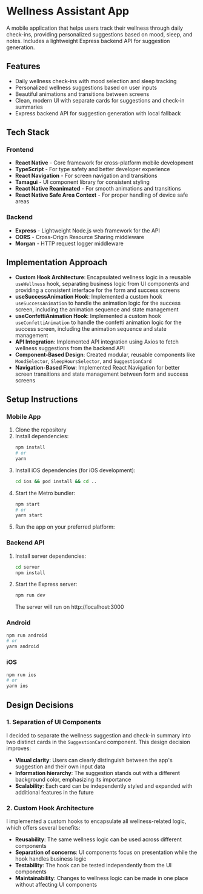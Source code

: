 # Wellness Assistant App

A mobile application that helps users track their wellness through daily check-ins, providing personalized suggestions based on mood, sleep, and notes. Includes a lightweight Express backend API for suggestion generation.

## Features

- Daily wellness check-ins with mood selection and sleep tracking
- Personalized wellness suggestions based on user inputs
- Beautiful animations and transitions between screens
- Clean, modern UI with separate cards for suggestions and check-in summaries
- Express backend API for suggestion generation with local fallback

## Tech Stack

### Frontend
- **React Native** - Core framework for cross-platform mobile development
- **TypeScript** - For type safety and better developer experience
- **React Navigation** - For screen navigation and transitions
- **Tamagui** - UI component library for consistent styling
- **React Native Reanimated** - For smooth animations and transitions
- **React Native Safe Area Context** - For proper handling of device safe areas

### Backend
- **Express** - Lightweight Node.js web framework for the API
- **CORS** - Cross-Origin Resource Sharing middleware
- **Morgan** - HTTP request logger middleware

## Implementation Approach

- **Custom Hook Architecture**: Encapsulated wellness logic in a reusable `useWellness` hook, separating business logic from UI components and providing a consistent interface for the form and success screens
- **useSuccessAnimation Hook**: Implemented a custom hook `useSuccessAnimation` to handle the animation logic for the success screen, including the animation sequence and state management
- **useConfettiAnimation Hook**: Implemented a custom hook `useConfettiAnimation` to handle the confetti animation logic for the success screen, including the animation sequence and state management
- **API Integration**: Implemented API integration using Axios to fetch wellness suggestions from the backend API
- **Component-Based Design**: Created modular, reusable components like `MoodSelector`, `SleepHoursSelector`, and `SuggestionCard`
- **Navigation-Based Flow**: Implemented React Navigation for better screen transitions and state management between form and success screens

## Setup Instructions

### Mobile App
1. Clone the repository
2. Install dependencies:
   ```sh
   npm install
   # or
   yarn
   ```
3. Install iOS dependencies (for iOS development):
   ```sh
   cd ios && pod install && cd ..
   ```
4. Start the Metro bundler:
   ```sh
   npm start
   # or
   yarn start
   ```
5. Run the app on your preferred platform:

### Backend API
1. Install server dependencies:
   ```sh
   cd server
   npm install
   ```
2. Start the Express server:
   ```sh
   npm run dev
   ```
   The server will run on http://localhost:3000

### Android
```sh
npm run android
# or
yarn android
```

### iOS
```sh
npm run ios
# or
yarn ios
```

## Design Decisions

### 1. Separation of UI Components

I decided to separate the wellness suggestion and check-in summary into two distinct cards in the `SuggestionCard` component. This design decision improves:

- **Visual clarity**: Users can clearly distinguish between the app's suggestion and their own input data
- **Information hierarchy**: The suggestion stands out with a different background color, emphasizing its importance
- **Scalability**: Each card can be independently styled and expanded with additional features in the future

### 2. Custom Hook Architecture

I implemented a custom hooks to encapsulate all wellness-related logic, which offers several benefits:

- **Reusability**: The same wellness logic can be used across different components
- **Separation of concerns**: UI components focus on presentation while the hook handles business logic
- **Testability**: The hook can be tested independently from the UI components
- **Maintainability**: Changes to wellness logic can be made in one place without affecting UI components



